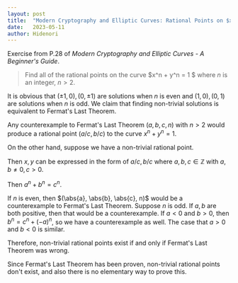 ```yaml
---
layout: post
title:  "Modern Cryptography and Elliptic Curves: Rational Points on $x^n + y^n = 1$"
date:   2023-05-11
author: Hidenori
---
```


Exercise from P.28 of _Modern Cryptography and Elliptic Curves - A Beginner's Guide_.

> Find all of the rational points on the curve $x^n + y^n = 1 $ where $n$ is an integer, $n > 2$.

It is obvious that $(\pm 1, 0), (0, \pm 1)$ are solutions when $n$ is even and $(1, 0), (0, 1)$ are solutions when $n$ is odd.
We claim that finding non-trivial solutions is equivalent to Fermat's Last Theorem.

Any counterexample to Fermat's Last Theorem $(a, b, c, n)$ with $n > 2$ would produce a rational point $(a / c, b / c)$ to the curve $x^n + y^n = 1$.


On the other hand, suppose we have a non-trivial rational point.

Then $x, y$ can be expressed in the form of $a / c, b / c$ where $a, b, c \in \mathbb{Z}$ with $a, b \ne 0, c > 0$.

Then $a^n + b^n = c^n$.

If $n$ is even, then $(\abs{a}, \abs{b}, \abs{c}, n)$ would be a counterexample to Fermat's Last Theorem.
Suppose $n$ is odd.
If $a, b$ are both positive, then that would be a counterexample.
If $a < 0$ and $b > 0$, then $b^n = c^n + (-a)^n$, so we have a counterexample as well.
The case that $a > 0$ and $b < 0$ is similar.

Therefore, non-trivial rational points exist if and only if Fermat's Last Theorem was wrong.

Since Fermat's Last Theorem has been proven, non-trivial rational points don't exist, and also there is no elementary way to prove this.
